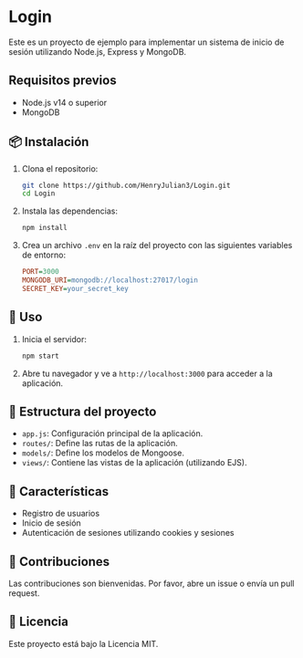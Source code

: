# Login

Este es un proyecto de ejemplo para implementar un sistema de inicio de sesión utilizando Node.js, Express y MongoDB.

## Requisitos previos

- Node.js v14 o superior
- MongoDB

## 📦 Instalación

1. Clona el repositorio:

   ```sh
   git clone https://github.com/HenryJulian3/Login.git
   cd Login
   ```

2. Instala las dependencias:

   ```sh
   npm install
   ```

3. Crea un archivo `.env` en la raíz del proyecto con las siguientes variables de entorno:

   ```ini
   PORT=3000
   MONGODB_URI=mongodb://localhost:27017/login
   SECRET_KEY=your_secret_key
   ```

## 🚀 Uso

1. Inicia el servidor:

   ```sh
   npm start
   ```

2. Abre tu navegador y ve a `http://localhost:3000` para acceder a la aplicación.

## 📂 Estructura del proyecto

- `app.js`: Configuración principal de la aplicación.
- `routes/`: Define las rutas de la aplicación.
- `models/`: Define los modelos de Mongoose.
- `views/`: Contiene las vistas de la aplicación (utilizando EJS).

## 🎯 Características

- Registro de usuarios
- Inicio de sesión
- Autenticación de sesiones utilizando cookies y sesiones

## 🤝 Contribuciones

Las contribuciones son bienvenidas. Por favor, abre un issue o envía un pull request.

## 📜 Licencia

Este proyecto está bajo la Licencia MIT.
